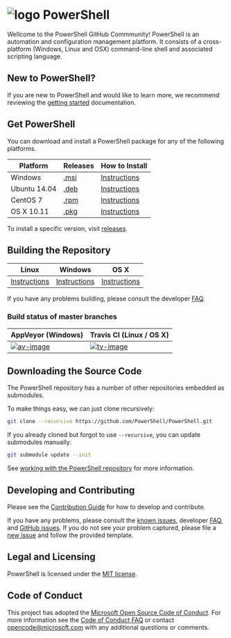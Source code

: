 ![logo][] PowerShell
====================

Wellcome to the PowerShell GitHub Commmunity! PowerShell is an automation and configuration management platform.
It consists of a cross-platform (Windows, Linux and OSX) command-line shell and associated scripting language. 

[logo]: assets/Powershell_64.png

New to PowerShell?
------------------

If you are new to PowerShell and would like to learn more, we recommend reviewing the [getting started][] documentation.

[getting started]: docs/learning-powershell

Get PowerShell
--------------

You can download and install a PowerShell package for any of the following platforms.

| Platform     | Releases           | How to Install                 |
|--------------|--------------------|--------------------------------|
| Windows      | [.msi][rl-windows] | [Instructions][in-windows] |
| Ubuntu 14.04 | [.deb][rl-ubuntu]  | [Instructions][in-ubuntu]  |
| CentOS 7     | [.rpm][rl-centos]  | [Instructions][in-centos]  |
| OS X 10.11   | [.pkg][rl-osx]     | [Instructions][in-osx]     |

[rl-windows]: https://github.com/PowerShell/PowerShell/releases/download/v6.0.0-alpha.7/PowerShell_6.0.0.7.msi
[rl-ubuntu]: https://github.com/PowerShell/PowerShell/releases/download/v6.0.0-alpha.7/powershell_6.0.0-alpha.7-1_amd64.deb
[rl-centos]: https://github.com/PowerShell/PowerShell/releases/download/v6.0.0-alpha.7/powershell-6.0.0_alpha.7-1.x86_64.rpm
[rl-osx]: https://github.com/PowerShell/PowerShell/releases/download/v6.0.0-alpha.7/powershell-6.0.0-alpha.7.pkg

[installation]: docs/installation
[in-windows]: docs/installation/windows.md#msi
[in-ubuntu]: docs/installation/linux.md#ubuntu-1404
[in-centos]: docs/installation/linux.md#centos-7
[in-osx]: docs/installation/linux.md#os-x-1011

To install a specific version, visit [releases](https://github.com/PowerShell/PowerShell/releases).

Building the Repository
-----------------------

| Linux                    | Windows                    | OS X                   |
|--------------------------|----------------------------|------------------------|
| [Instructions][bd-linux] | [Instructions][bd-windows] | [Instructions][bd-osx] |

If you have any problems building, please consult the developer [FAQ][].

### Build status of master branches

| AppVeyor (Windows)       | Travis CI (Linux / OS X) |
|--------------------------|--------------------------|
| [![av-image][]][av-site] | [![tv-image][]][tv-site] |

[bd-linux]: docs/building/linux.md
[bd-windows]: docs/building/windows-core.md
[bd-osx]: docs/building/osx.md

[FAQ]: docs/FAQ.md

[tv-image]: https://travis-ci.com/PowerShell/PowerShell.svg?token=31YifM4jfyVpBmEGitCm&branch=master
[tv-site]: https://travis-ci.com/PowerShell/PowerShell/branches
[av-image]: https://ci.appveyor.com/api/projects/status/jtefab3hpngtyesp/branch/master?svg=true
[av-site]: https://ci.appveyor.com/project/PowerShell/powershell/branch/master

Downloading the Source Code
---------------------------

The PowerShell repository has a number of other repositories embedded as submodules.

To make things easy, we can just clone recursively:

```sh
git clone --recursive https://github.com/PowerShell/PowerShell.git
```

If you already cloned but forgot to use `--recursive`, you can update submodules manually:

```sh
git submodule update --init
```

See [working with the PowerShell repository](docs/git) for more information.

Developing and Contributing
--------------------------

Please see the [Contribution Guide][] for how to develop and contribute.

If you have any problems, please consult the [known issues][], developer [FAQ][], and [GitHub issues][].
If you do not see your problem captured, please file a [new issue][] and follow the provided template.

[Contribution Guide]: .github/CONTRIBUTING.md
[known issues]: docs/KNOWNISSUES.md
[GitHub issues]: https://github.com/PowerShell/PowerShell/issues
[new issue]:https://github.com/PowerShell/PowerShell/issues/new

Legal and Licensing
-------------------

PowerShell is licensed under the [MIT license][].

[MIT license]: LICENSE.txt

Code of Conduct
---------------

This project has adopted the [Microsoft Open Source Code of Conduct][conduct-code].
For more information see the [Code of Conduct FAQ][conduct-FAQ] or contact [opencode@microsoft.com][conduct-email] with any additional questions or comments.

[conduct-code]: http://opensource.microsoft.com/codeofconduct/
[conduct-FAQ]: http://opensource.microsoft.com/codeofconduct/faq/
[conduct-email]: mailto:opencode@microsoft.com

